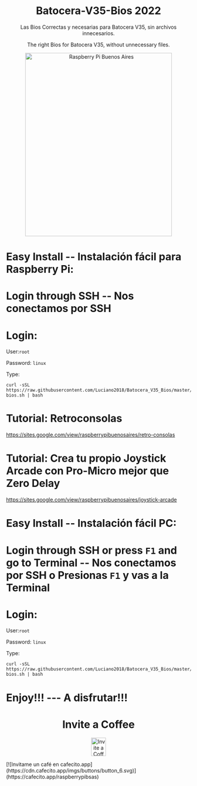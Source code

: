 <h1 align="center"> Batocera-V35-Bios 2022</h1>
<p align="center">
Las Bios Correctas y necesarias para Batocera V35, sin archivos innecesarios.
</p>
<p align="center">
The right Bios for Batocera V35, without unnecessary files.
</p>
<p align="center">
<img src="https://raw.githubusercontent.com/Luciano2018/RetroPieBios/master/logov3.png" alt="Raspberry Pi Buenos Aires" width="400" height="500">
</p>

# Easy Install -- Instalación fácil para Raspberry Pi:

# Login through SSH -- Nos conectamos por SSH

# Login:

User:`root`

Password: `linux`

Type:

```
curl -sSL https://raw.githubusercontent.com/Luciano2018/Batocera_V35_Bios/master/pi-bios.sh | bash
```
# Tutorial: Retroconsolas
https://sites.google.com/view/raspberrypibuenosaires/retro-consolas

# Tutorial: Crea tu propio Joystick Arcade con Pro-Micro mejor que Zero Delay
https://sites.google.com/view/raspberrypibuenosaires/joystick-arcade

# Easy Install -- Instalación fácil PC:

# Login through SSH or press `F1` and go to Terminal -- Nos conectamos por SSH o Presionas `F1` y vas a la Terminal

# Login:

User:`root`

Password: `linux`

Type:

```
curl -sSL https://raw.githubusercontent.com/Luciano2018/Batocera_V35_Bios/master/pc-bios.sh | bash
```
# Enjoy!!! --- A disfrutar!!!

<h1 align="center"> Invite a Coffee</h1>
</p>
<p align="center">
<a href="https://www.paypal.com/paypalme/RaspberryPiBsAs">
<img src="https://raw.githubusercontent.com/Luciano2018/MiPiTV/master/Paypal_2014_logo.png" alt="Invite a Coffee" width="40" height="50">
</a>
</p>
[![Invitame un café en cafecito.app](https://cdn.cafecito.app/imgs/buttons/button_6.svg)](https://cafecito.app/raspberrypibsas)
